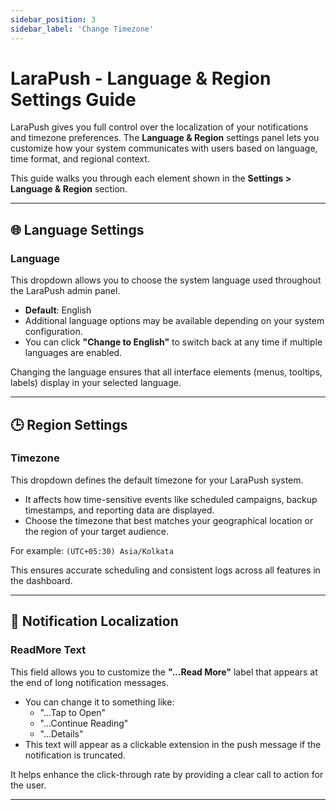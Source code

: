 ```yaml
---
sidebar_position: 3
sidebar_label: 'Change Timezone'
---
```

# LaraPush - Language & Region Settings Guide

LaraPush gives you full control over the localization of your notifications and timezone preferences. The **Language & Region** settings panel lets you customize how your system communicates with users based on language, time format, and regional context.

This guide walks you through each element shown in the **Settings > Language & Region** section.

---

## 🌐 Language Settings

### **Language**
This dropdown allows you to choose the system language used throughout the LaraPush admin panel.

- **Default**: English
- Additional language options may be available depending on your system configuration.
- You can click **"Change to English"** to switch back at any time if multiple languages are enabled.

Changing the language ensures that all interface elements (menus, tooltips, labels) display in your selected language.

---

## 🕒 Region Settings

### **Timezone**
This dropdown defines the default timezone for your LaraPush system.

- It affects how time-sensitive events like scheduled campaigns, backup timestamps, and reporting data are displayed.
- Choose the timezone that best matches your geographical location or the region of your target audience.

For example:
`(UTC+05:30) Asia/Kolkata`

This ensures accurate scheduling and consistent logs across all features in the dashboard.

---

## 🔗 Notification Localization

### **ReadMore Text**
This field allows you to customize the **"...Read More"** label that appears at the end of long notification messages.

- You can change it to something like:
  - "...Tap to Open"
  - "...Continue Reading"
  - "...Details"
- This text will appear as a clickable extension in the push message if the notification is truncated.

It helps enhance the click-through rate by providing a clear call to action for the user.

---
